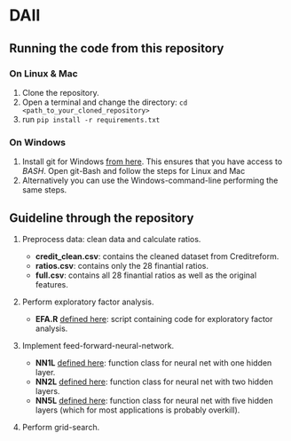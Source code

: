 # DAII

## Running the code from this repository
### On Linux & Mac
1. Clone the repository.
2. Open a terminal and change the directory: `cd <path_to_your_cloned_repository>`
3. run ```pip install -r requirements.txt```

### On Windows
1. Install git for Windows [from here](https://gitforwindows.org/). This ensures that you have access to *BASH*. Open git-Bash and follow the steps for Linux and Mac
2. Alternatively you can use the Windows-command-line performing the same steps.

## Guideline through the repository
1. Preprocess data: clean data and calculate ratios.
    - __credit_clean.csv__: contains the cleaned dataset from Creditreform.
    - __ratios.csv__: contains only the 28 finantial ratios.
    - __full.csv__: contains all 28 finantial ratios as well as the original features.

2. Perform exploratory factor analysis.
    - __EFA.R__ [defined here](https://github.com/thsis/DAII/blob/master/factor_analysis/EFA.R): script containing code for exploratory factor analysis.

3. Implement feed-forward-neural-network.
    - __NN1L__ [defined here](https://github.com/thsis/DAII/blob/master/models/ann.py): function class for neural net with one hidden layer.
    - __NN2L__ [defined here](https://github.com/thsis/DAII/blob/master/models/ann.py): function class
    for neural net with two hidden layers.
    - __NN5L__ [defined here](https://github.com/thsis/DAII/blob/master/models/ann.py): function class
    for neural net with five hidden layers (which for most applications is probably overkill).

4. Perform grid-search.
